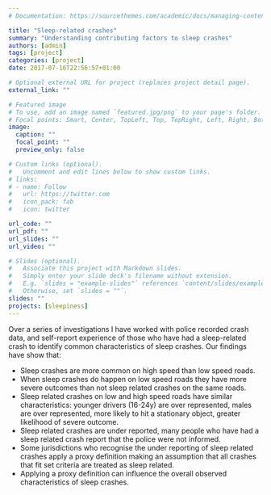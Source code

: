 ```yaml
---
# Documentation: https://sourcethemes.com/academic/docs/managing-content/

title: "Sleep-related crashes"
summary: "Understanding contributing factors to sleep crashes"
authors: [admin]
tags: [project]
categories: [project]
date: 2017-07-16T22:56:57+01:00

# Optional external URL for project (replaces project detail page).
external_link: ""

# Featured image
# To use, add an image named `featured.jpg/png` to your page's folder.
# Focal points: Smart, Center, TopLeft, Top, TopRight, Left, Right, BottomLeft, Bottom, BottomRight.
image:
  caption: ""
  focal_point: ""
  preview_only: false

# Custom links (optional).
#   Uncomment and edit lines below to show custom links.
# links:
# - name: Follow
#   url: https://twitter.com
#   icon_pack: fab
#   icon: twitter

url_code: ""
url_pdf: ""
url_slides: ""
url_video: ""

# Slides (optional).
#   Associate this project with Markdown slides.
#   Simply enter your slide deck's filename without extension.
#   E.g. `slides = "example-slides"` references `content/slides/example-slides.md`.
#   Otherwise, set `slides = ""`.
slides: ""
projects: [sleepiness]
---
```


Over a series of investigations I have worked with police recorded crash data, and self-report experience of those who have had a sleep-related crash to identify common characteristics of sleep crashes. Our findings have show that:
- Sleep crashes are more common on high speed than low speed roads.
- When sleep crashes do happen on low speed roads they have more severe outcomes than not sleep related crashes on the same roads. 
- Sleep related crashes on low and high speed roads have similar characteristics: younger drivers (16-24y) are over represented, males are over represented, more likely to hit a stationary object, greater likelihood of severe outcome. 
- Sleep related crashes are under reported, many people who have had a sleep related crash report that the police were not informed. 
- Some jurisdictions who recognise the under reporting of sleep related crashes apply a proxy definition making an assumption that all crashes that fit set criteria are treated as sleep related. 
- Applying a proxy definition can influence the overall observed characteristics of sleep crashes. 

